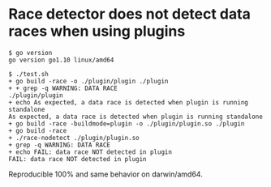 # Race detector does not detect data races when using plugins

```
$ go version
go version go1.10 linux/amd64

$ ./test.sh
+ go build -race -o ./plugin/plugin ./plugin
+ + grep -q WARNING: DATA RACE
./plugin/plugin
+ echo As expected, a data race is detected when plugin is running standalone
As expected, a data race is detected when plugin is running standalone
+ go build -race -buildmode=plugin -o ./plugin/plugin.so ./plugin
+ go build -race
+ ./race-nodetect ./plugin/plugin.so
+ grep -q WARNING: DATA RACE
+ echo FAIL: data race NOT detected in plugin
FAIL: data race NOT detected in plugin
```

Reproducible 100% and same behavior on darwin/amd64.
